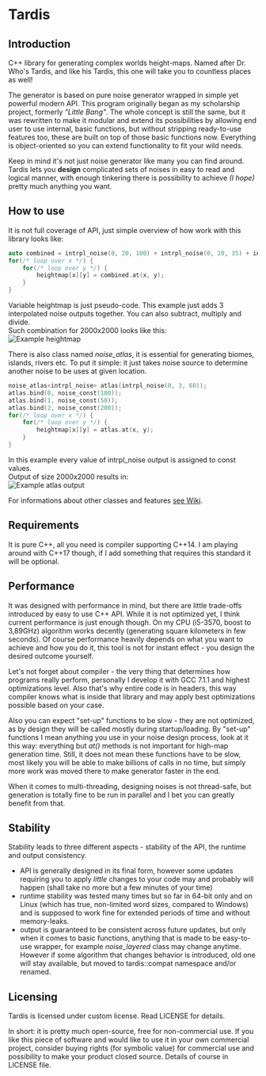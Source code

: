 # Tardis
## Introduction
C++ library for generating complex worlds height-maps. Named after Dr. Who's Tardis, and like his Tardis, this one will take you to countless places as well!

The generator is based on pure noise generator wrapped in simple yet powerful modern API.
This program originally began as my scholarship project, formerly *"Little Bang"*. The whole concept is still the same, but it was rewritten
to make it modular and extend its possibilities by allowing end user to use internal, basic functions, but without stripping ready-to-use features too,
these are built on top of those basic functions now. Everything is object-oriented so you can extend functionality to fit your wild needs.

Keep in mind it's not just noise generator like many you can find around. Tardis lets you **design** complicated sets of noises in easy to read and logical
manner, with enough tinkering there is possibility to achieve *(I&nbsp;hope)* pretty much anything you want.

## How to use
It is not full coverage of API, just simple overview of how work with this library looks like:
```c++
auto combined = intrpl_noise(0, 20, 100) + intrpl_noise(0, 20, 35) + intrpl_noise(0, 5, 15);
for(/* loop over x */) {
    for(/* loop over y */) {
        heightmap[x][y] = combined.at(x, y);
    }
}
```
Variable heightmap is just pseudo-code. This example just adds 3 interpolated noise outputs together.
You can also subtract, multiply and divide.  
Such combination for 2000x2000 looks like this:  
![Example heightmap](https://mentat.space/img/3noises.png)

There is also class named *noise_atlas*, it is essential for generating biomes, islands, rivers etc.
To put it simple: it just takes noise source to determine another noise to be uses at given location.
```c++
noise_atlas<intrpl_noise> atlas(intrpl_noise(0, 3, 60));
atlas.bind(0, noise_const(100));
atlas.bind(1, noise_const(50));
atlas.bind(2, noise_const(200));
for(/* loop over x */) {
    for(/* loop over y */) {
        heightmap[x][y] = atlas.at(x, y);
    }
}
```
In this example every value of intrpl_noise output is assigned to const values.  
Output of size 2000x2000 results in:  
![Example atlas output](https://mentat.space/img/atlasnoises.png)

For informations about other classes and features [see Wiki](https://github.com/Chlorek/tardis/wiki).

## Requirements
It is pure C++, all you need is compiler supporting C++14. I am playing around with C++17 though, if I add something that requires this standard it will be optional.

## Performance
It was designed with performance in mind, but there are little trade-offs introduced by easy to use C++ API. While it is not optimized yet, I think current performance is just enough though.
On my CPU (i5-3570, boost to 3,89GHz) algorithm works decently (generating square kilometers in few seconds). Of course performance heavily depends on what you want to achieve and how you do it,
this tool is not for instant effect - you design the desired outcome yourself.

Let's not forget about compiler - the very thing that determines how programs really perform, personally I develop it with GCC 7.1.1 and highest optimizations level.
Also that's why entire code is in headers, this way compiler knows what is inside that library and may apply best optimizations possible based on your case.

Also you can expect "set-up" functions to be slow - they are not optimized, as by design they will be called mostly during startup/loading. By "set-up" functions I mean anything you
use in your noise design process, look at it this way: everything but *at()* methods is not important for high-map generation time.
Still, it does not mean these functions have to be slow, most likely you will be able to make billions of calls in no time, but simply more work was moved there to make 
generator faster in the end.

When it comes to multi-threading, designing noises is not thread-safe, but generation is totally fine to be run in parallel and I bet you can greatly benefit from that.

## Stability
Stability leads to three different aspects - stability of the API, the runtime and output consistency.
* API is generally designed in its final form, however some updates requiring you to apply *little* changes to your code may and probably
will happen (shall take no more but a few minutes of your time)
* runtime stability was tested many times but so far in 64-bit only and on Linux (which has true, non-limited word sizes, compared to Windows) and is supposed to work fine
for extended periods of time and without memory-leaks.
* output is guaranteed to be consistent across future updates, but only when it comes to basic functions, anything that is made to be easy-to-use wrapper, for example
*noise_layered* class may change anytime. However if some algorithm that changes behavior is introduced, old one will stay available, but moved to tardis::compat namespace
and/or renamed.

## Licensing
Tardis is licensed under custom license. Read LICENSE for details.

In short: it is pretty much open-source, free for non-commercial use.
If you like this piece of software and would like to use it in your own commercial project, consider buying rights (for symbolic value)
for commercial use and possibility to make your product closed source. Details of course in LICENSE file.